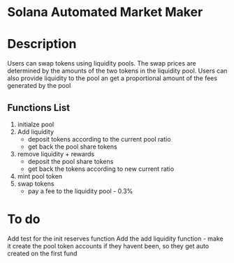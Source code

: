 # Solana Automated Market Maker

# Description
Users can swap tokens using liquidity pools. The swap prices are determined by the amounts of the two tokens in the liquidity pool. Users can also provide liquidity to the pool an get a proportional amount of the fees generated by the pool 

## Functions List
1. initialze pool
2. Add liquidity
    - deposit tokens according to the current pool ratio
    - get back the pool share tokens
3. remove liquidity + rewards
    - deposit the pool share tokens
    - get back the tokens according to new current ratio
4. mint pool token
5. swap tokens
    - pay a fee to the liquidity pool - 0.3%

# To do
Add test for the init reserves function
Add the add liquidity function - make it create the pool token accounts if they havent been, so they get auto created on the first fund